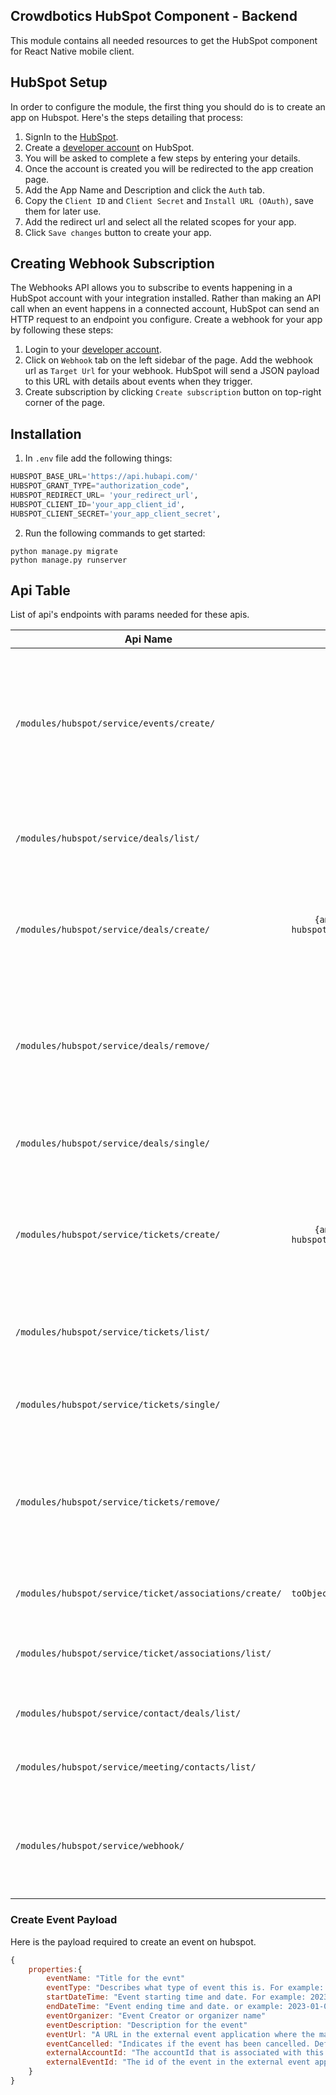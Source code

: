 ## Crowdbotics HubSpot Component - Backend

This module contains all needed resources to get the HubSpot component for React
Native mobile client.


## HubSpot Setup
In order to configure the module, the first thing you should do is to create an app on Hubspot. Here's the steps detailing that process:

1. SignIn to the [HubSpot](https://www.hubspot.com/).
2. Create a [developer account](https://developers.hubspot.com/) on HubSpot.
3. You will be asked to complete a few steps by entering your details.
4. Once the account is created you will be redirected to the app creation page.
5. Add the App Name and Description and click the `Auth` tab.
6. Copy the `Client ID` and `Client Secret` and `Install URL (OAuth)`, save them for later use.
7. Add the redirect url and select all the related scopes for your app.
8. Click `Save changes` button to create your app.


## Creating Webhook Subscription
The Webhooks API allows you to subscribe to events happening in a HubSpot account with your integration installed. Rather than making an API call when an event happens in a connected account, HubSpot can send an HTTP request to an endpoint you configure.
Create a webhook for your app by following these steps:

1. Login to your [developer account](https://developers.hubspot.com/).
2. Click on `Webhook` tab on the left sidebar of the page. Add the webhook url as `Target Url` for your webhook. 
HubSpot will send a JSON payload to this URL with details about events when they trigger.
3. Create subscription by clicking  `Create subscription` button on top-right corner of the page. 


## Installation
1. In `.env` file add the following things:

```py
HUBSPOT_BASE_URL='https://api.hubapi.com/'
HUBSPOT_GRANT_TYPE="authorization_code",
HUBSPOT_REDIRECT_URL= 'your_redirect_url', 
HUBSPOT_CLIENT_ID='your_app_client_id',
HUBSPOT_CLIENT_SECRET='your_app_client_secret',
```

2. Run the following commands to get started:

```
python manage.py migrate
python manage.py runserver
```

## Api Table
List of api's endpoints with params needed for these apis.

| Api Name                                               |                                         Params                                         | Description                                                                                                                            |
|--------------------------------------------------------|:--------------------------------------------------------------------------------------:|----------------------------------------------------------------------------------------------------------------------------------------|
| `/modules/hubspot/service/events/create/`              |                     [Create Event Payload](#create-event-payload)                      | This will return an object containing the `refresh_token` and `access_token`. All api calls will be made using this `access_token`.    |
| `/modules/hubspot/service/deals/list/`                 |                                           -                                            | The deals endpoint retrieves all deal data from HubSpot.                                                                               |
| `/modules/hubspot/service/deals/create/`               |    `{amount, closedate, dealname, hubspot_owner_id, pipeline, dealstage, content}`     | Create a deal with the given properties and return a copy of the object, including the ID                                              |
| `/modules/hubspot/service/deals/remove/`               |                                         `{id}`                                         | Takes object containing `id` of the deal going to be deleted. Moves an Object identified by `id` to the recycling bin.                 |
| `/modules/hubspot/service/deals/single/`               |                                         `{id}`                                         | Takes object containing `id` of the deal going to be retrieved.                                                                        |
| `/modules/hubspot/service/tickets/create/`             |         `{amount, closedate, dealname, hubspot_owner_id, pipeline, dealstage}`         | Create a ticket with the given properties and return a copy of the object, including the ID                                            |
| `/modules/hubspot/service/tickets/list/`               |                                           -                                            | The tickets endpoint retrieves all tickets data from HubSpot.                                                                          |
| `/modules/hubspot/service/tickets/single/`             |                                         `{id}`                                         | Takes object containing `id` of the ticket going to be retrieved.                                                                      |
| `/modules/hubspot/service/tickets/remove/`             |                                         `{id}`                                         | Takes object containing `id` of the ticket going to be deleted. Moves an Object identified by `id` to the recycling bin.               |
| `/modules/hubspot/service/ticket/associations/create/` | `{ticketId, toObjectType, toObjectId,param[{associationCategory, associationTypeId}]}` | Associate a ticket with others CRM objects.                                                                                            |
| `/modules/hubspot/service/ticket/associations/list/`   |                               `{ticketId, toObjectType}`                               | Retrieve a ticket associated with other CRM objects.                                                                                   |
| `/modules/hubspot/service/contact/deals/list/`         |                                     `{contactId}`                                      | Retrieve a contact associated with deals.                                                                                              |
| `/modules/hubspot/service/meeting/contacts/list/`      |                                     `{meetingId}`                                      | Retrieve a meeting associated with contacts.                                                                                           |
| `/modules/hubspot/service/webhook/`                    |                                           -                                            | This url will be used wile creating the webhook for the app. see [Webhook Subscription](#creating-webhook-subscription) details above. |



### Create Event Payload
Here is the payload required to create an event on hubspot.

```javascript
{
    properties:{
        eventName: "Title for the evnt"
        eventType: "Describes what type of event this is. For example: WEBINAR, CONFERENCE, WORKSHOP"
        startDateTime: "Event starting time and date. For example: 2023-01-05T14:44:08.372Z"
        endDateTime: "Event ending time and date. or example: 2023-01-05T15:44:08.372Z"
        eventOrganizer: "Event Creator or organizer name"
        eventDescription: "Description for the event"
        eventUrl: "A URL in the external event application where the marketing event can be managed."
        eventCancelled: "Indicates if the event has been cancelled. Defaults to false"
        externalAccountId: "The accountId that is associated with this event in the external event application."
        externalEventId: "The id of the event in the external event application."
    }
}
               
```